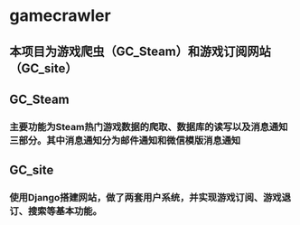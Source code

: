 # gamecrawler
## 本项目为游戏爬虫（GC_Steam）和游戏订阅网站（GC_site）
## GC_Steam
### 主要功能为Steam热门游戏数据的爬取、数据库的读写以及消息通知三部分。其中消息通知分为邮件通知和微信模版消息通知
## GC_site
### 使用Django搭建网站，做了两套用户系统，并实现游戏订阅、游戏退订、搜索等基本功能。
